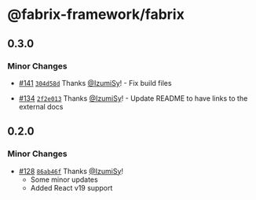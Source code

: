 # @fabrix-framework/fabrix

## 0.3.0

### Minor Changes

- [#141](https://github.com/fabrix-framework/fabrix/pull/141) [`304d58d`](https://github.com/fabrix-framework/fabrix/commit/304d58d284d7ab4cbca5a6258590b28f2f4882c3) Thanks [@IzumiSy](https://github.com/IzumiSy)! - Fix build files

- [#134](https://github.com/fabrix-framework/fabrix/pull/134) [`2f2e013`](https://github.com/fabrix-framework/fabrix/commit/2f2e013a0c77957ed67fc415cdda3c7c3ab16889) Thanks [@IzumiSy](https://github.com/IzumiSy)! - Update README to have links to the external docs

## 0.2.0

### Minor Changes

- [#128](https://github.com/fabrix-framework/fabrix/pull/128) [`86ab46f`](https://github.com/fabrix-framework/fabrix/commit/86ab46f8ed936be8b75aa28dbbfb7d2c835bc5b4) Thanks [@IzumiSy](https://github.com/IzumiSy)!
  - Some minor updates
  - Added React v19 support
